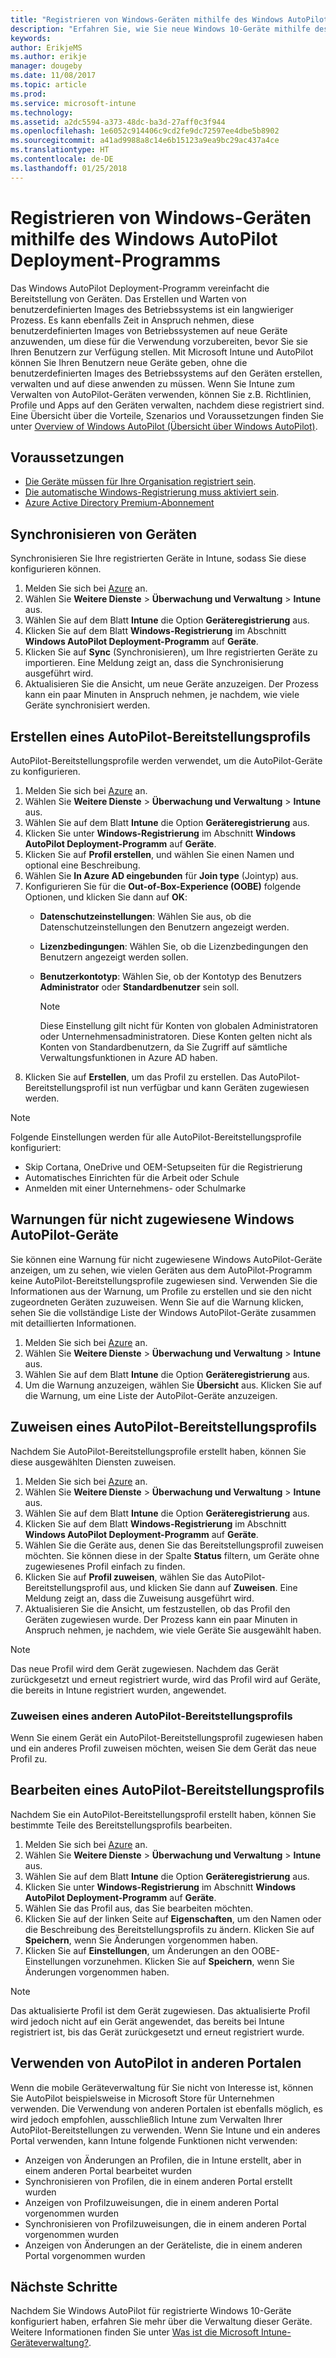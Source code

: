 ```yaml
---
title: "Registrieren von Windows-Geräten mithilfe des Windows AutoPilot Deployment-Programms"
description: "Erfahren Sie, wie Sie neue Windows 10-Geräte mithilfe des Windows AutoPilot Deployment-Programms registrieren."
keywords: 
author: ErikjeMS
ms.author: erikje
manager: dougeby
ms.date: 11/08/2017
ms.topic: article
ms.prod: 
ms.service: microsoft-intune
ms.technology: 
ms.assetid: a2dc5594-a373-48dc-ba3d-27aff0c3f944
ms.openlocfilehash: 1e6052c914406c9cd2fe9dc72597ee4dbe5b8902
ms.sourcegitcommit: a41ad9988a8c14e6b15123a9ea9bc29ac437a4ce
ms.translationtype: HT
ms.contentlocale: de-DE
ms.lasthandoff: 01/25/2018
---
```

# <a name="enroll-windows-devices-using-windows-autopilot-deployment-program"></a>Registrieren von Windows-Geräten mithilfe des Windows AutoPilot Deployment-Programms
Das Windows AutoPilot Deployment-Programm vereinfacht die Bereitstellung von Geräten. Das Erstellen und Warten von benutzerdefinierten Images des Betriebssystems ist ein langwieriger Prozess. Es kann ebenfalls Zeit in Anspruch nehmen, diese benutzerdefinierten Images von Betriebssystemen auf neue Geräte anzuwenden, um diese für die Verwendung vorzubereiten, bevor Sie sie Ihren Benutzern zur Verfügung stellen. Mit Microsoft Intune und AutoPilot können Sie Ihren Benutzern neue Geräte geben, ohne die benutzerdefinierten Images des Betriebssystems auf den Geräten erstellen, verwalten und auf diese anwenden zu müssen. Wenn Sie Intune zum Verwalten von AutoPilot-Geräten verwenden, können Sie z.B. Richtlinien, Profile und Apps auf den Geräten verwalten, nachdem diese registriert sind. Eine Übersicht über die Vorteile, Szenarios und Voraussetzungen finden Sie unter [Overview of Windows AutoPilot (Übersicht über Windows AutoPilot)](https://docs.microsoft.com/windows/deployment/windows-10-auto-pilot).

## <a name="prerequisites"></a>Voraussetzungen
- [Die Geräte müssen für Ihre Organisation registriert sein](https://docs.microsoft.com/en-us/windows/deployment/windows-autopilot/windows-10-autopilot#device-registration-and-oobe-customization).
- [Die automatische Windows-Registrierung muss aktiviert sein](https://docs.microsoft.com/intune-classic/deploy-use/set-up-windows-device-management-with-microsoft-intune#enable-windows-10-automatic-enrollment).
- [Azure Active Directory Premium-Abonnement](https://docs.microsoft.com/azure/active-directory/active-directory-get-started-premium) <!--&#40;[trial subscription](http://go.microsoft.com/fwlink/?LinkID=816845)&#41;-->

## <a name="synchronize-devices"></a>Synchronisieren von Geräten
Synchronisieren Sie Ihre registrierten Geräte in Intune, sodass Sie diese konfigurieren können.

1. Melden Sie sich bei [Azure](https://portal.azure.com/) an.
2. Wählen Sie **Weitere Dienste** > **Überwachung und Verwaltung** > **Intune** aus.
3. Wählen Sie auf dem Blatt **Intune** die Option **Geräteregistrierung** aus.
4. Klicken Sie auf dem Blatt **Windows-Registrierung** im Abschnitt **Windows AutoPilot Deployment-Programm** auf **Geräte**.
5. Klicken Sie auf **Sync** (Synchronisieren), um Ihre registrierten Geräte zu importieren. Eine Meldung zeigt an, dass die Synchronisierung ausgeführt wird.
6. Aktualisieren Sie die Ansicht, um neue Geräte anzuzeigen. Der Prozess kann ein paar Minuten in Anspruch nehmen, je nachdem, wie viele Geräte synchronisiert werden.  

## <a name="create-an-autopilot-deployment-profile"></a>Erstellen eines AutoPilot-Bereitstellungsprofils
AutoPilot-Bereitstellungsprofile werden verwendet, um die AutoPilot-Geräte zu konfigurieren.
1. Melden Sie sich bei [Azure](https://portal.azure.com/) an. 
2. Wählen Sie **Weitere Dienste** > **Überwachung und Verwaltung** > **Intune** aus.
3. Wählen Sie auf dem Blatt **Intune** die Option **Geräteregistrierung** aus.
4. Klicken Sie unter **Windows-Registrierung** im Abschnitt **Windows AutoPilot Deployment-Programm** auf **Geräte**.
5. Klicken Sie auf **Profil erstellen**, und wählen Sie einen Namen und optional eine Beschreibung. 
6. Wählen Sie **In Azure AD eingebunden** für **Join type** (Jointyp) aus.
7. Konfigurieren Sie für die **Out-of-Box-Experience (OOBE)** folgende Optionen, und klicken Sie dann auf **OK**: 
   - **Datenschutzeinstellungen**: Wählen Sie aus, ob die Datenschutzeinstellungen den Benutzern angezeigt werden. 
   - **Lizenzbedingungen**: Wählen Sie, ob die Lizenzbedingungen den Benutzern angezeigt werden sollen.
   - **Benutzerkontotyp**: Wählen Sie, ob der Kontotyp des Benutzers **Administrator** oder **Standardbenutzer** sein soll.

     > [!Note]    
     > Diese Einstellung gilt nicht für Konten von globalen Administratoren oder Unternehmensadministratoren. Diese Konten gelten nicht als Konten von Standardbenutzern, da Sie Zugriff auf sämtliche Verwaltungsfunktionen in Azure AD haben.
8. Klicken Sie auf **Erstellen**, um das Profil zu erstellen. Das AutoPilot-Bereitstellungsprofil ist nun verfügbar und kann Geräten zugewiesen werden.
     
> [!Note]    
> Folgende Einstellungen werden für alle AutoPilot-Bereitstellungsprofile konfiguriert:
> - Skip Cortana, OneDrive und OEM-Setupseiten für die Registrierung
> - Automatisches Einrichten für die Arbeit oder Schule
> - Anmelden mit einer Unternehmens- oder Schulmarke    

## <a name="alerts-for-windows-autopilot-unassigned-devices-----163236---"></a>Warnungen für nicht zugewiesene Windows AutoPilot-Geräte <!-- 163236 -->
Sie können eine Warnung für nicht zugewiesene Windows AutoPilot-Geräte anzeigen, um zu sehen, wie vielen Geräten aus dem AutoPilot-Programm keine AutoPilot-Bereitstellungsprofile zugewiesen sind. Verwenden Sie die Informationen aus der Warnung, um Profile zu erstellen und sie den nicht zugeordneten Geräten zuzuweisen. Wenn Sie auf die Warnung klicken, sehen Sie die vollständige Liste der Windows AutoPilot-Geräte zusammen mit detaillierten Informationen. 
1. Melden Sie sich bei [Azure](https://portal.azure.com/) an. 
2. Wählen Sie **Weitere Dienste** > **Überwachung und Verwaltung** > **Intune** aus.
3. Wählen Sie auf dem Blatt **Intune** die Option **Geräteregistrierung** aus.
4. Um die Warnung anzuzeigen, wählen Sie **Übersicht** aus. Klicken Sie auf die Warnung, um eine Liste der AutoPilot-Geräte anzuzeigen.  

## <a name="assign-an-autopilot-deployment-profile"></a>Zuweisen eines AutoPilot-Bereitstellungsprofils
Nachdem Sie AutoPilot-Bereitstellungsprofile erstellt haben, können Sie diese ausgewählten Diensten zuweisen.

1. Melden Sie sich bei [Azure](https://portal.azure.com/) an. 
2. Wählen Sie **Weitere Dienste** > **Überwachung und Verwaltung** > **Intune** aus.
3. Wählen Sie auf dem Blatt **Intune** die Option **Geräteregistrierung** aus.
4. Klicken Sie auf dem Blatt **Windows-Registrierung** im Abschnitt **Windows AutoPilot Deployment-Programm** auf **Geräte**.
5. Wählen Sie die Geräte aus, denen Sie das Bereitstellungsprofil zuweisen möchten. Sie können diese in der Spalte **Status** filtern, um Geräte ohne zugewiesenes Profil einfach zu finden. 
6. Klicken Sie auf **Profil zuweisen**, wählen Sie das AutoPilot-Bereitstellungsprofil aus, und klicken Sie dann auf **Zuweisen**. Eine Meldung zeigt an, dass die Zuweisung ausgeführt wird.
7. Aktualisieren Sie die Ansicht, um festzustellen, ob das Profil den Geräten zugewiesen wurde. Der Prozess kann ein paar Minuten in Anspruch nehmen, je nachdem, wie viele Geräte Sie ausgewählt haben. 

> [!Note]
> Das neue Profil wird dem Gerät zugewiesen. Nachdem das Gerät zurückgesetzt und erneut registriert wurde, wird das Profil wird auf Geräte, die bereits in Intune registriert wurden, angewendet.

### <a name="assign-a-different-autopilot-deployment-profile"></a>Zuweisen eines anderen AutoPilot-Bereitstellungsprofils
Wenn Sie einem Gerät ein AutoPilot-Bereitstellungsprofil zugewiesen haben und ein anderes Profil zuweisen möchten, weisen Sie dem Gerät das neue Profil zu.  

## <a name="edit-an-autopilot-deployment-profile"></a>Bearbeiten eines AutoPilot-Bereitstellungsprofils 
Nachdem Sie ein AutoPilot-Bereitstellungsprofil erstellt haben, können Sie bestimmte Teile des Bereitstellungsprofils bearbeiten.   
1. Melden Sie sich bei [Azure](https://portal.azure.com/) an. 
2. Wählen Sie **Weitere Dienste** > **Überwachung und Verwaltung** > **Intune** aus.
3. Wählen Sie auf dem Blatt **Intune** die Option **Geräteregistrierung** aus.
4. Klicken Sie unter **Windows-Registrierung** im Abschnitt **Windows AutoPilot Deployment-Programm** auf **Geräte**. 
5. Wählen Sie das Profil aus, das Sie bearbeiten möchten. 
6. Klicken Sie auf der linken Seite auf **Eigenschaften**, um den Namen oder die Beschreibung des Bereitstellungsprofils zu ändern. Klicken Sie auf **Speichern**, wenn Sie Änderungen vorgenommen haben. 
7. Klicken Sie auf **Einstellungen**, um Änderungen an den OOBE-Einstellungen vorzunehmen. Klicken Sie auf **Speichern**, wenn Sie Änderungen vorgenommen haben. 

> [!NOTE]
> Das aktualisierte Profil ist dem Gerät zugewiesen. Das aktualisierte Profil wird jedoch nicht auf ein Gerät angewendet, das bereits bei Intune registriert ist, bis das Gerät zurückgesetzt und erneut registriert wurde. 

## <a name="using-autopilot-in-other-portals"></a>Verwenden von AutoPilot in anderen Portalen
Wenn die mobile Geräteverwaltung für Sie nicht von Interesse ist, können Sie AutoPilot beispielsweise in Microsoft Store für Unternehmen verwenden. Die Verwendung von anderen Portalen ist ebenfalls möglich, es wird jedoch empfohlen, ausschließlich Intune zum Verwalten Ihrer AutoPilot-Bereitstellungen zu verwenden. Wenn Sie Intune und ein anderes Portal verwenden, kann Intune folgende Funktionen nicht verwenden:
- Anzeigen von Änderungen an Profilen, die in Intune erstellt, aber in einem anderen Portal bearbeitet wurden
- Synchronisieren von Profilen, die in einem anderen Portal erstellt wurden
- Anzeigen von Profilzuweisungen, die in einem anderen Portal vorgenommen wurden
- Synchronisieren von Profilzuweisungen, die in einem anderen Portal vorgenommen wurden
- Anzeigen von Änderungen an der Geräteliste, die in einem anderen Portal vorgenommen wurden

## <a name="next-steps"></a>Nächste Schritte
Nachdem Sie Windows AutoPilot für registrierte Windows 10-Geräte konfiguriert haben, erfahren Sie mehr über die Verwaltung dieser Geräte. Weitere Informationen finden Sie unter [Was ist die Microsoft Intune-Geräteverwaltung?](https://docs.microsoft.com/intune/device-management).